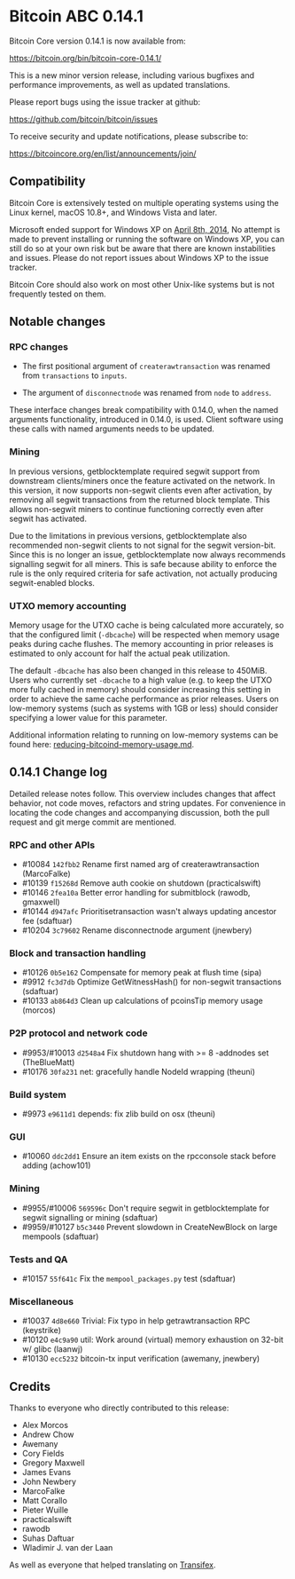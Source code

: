 Bitcoin ABC 0.14.1
==================

Bitcoin Core version 0.14.1 is now available from:

  <https://bitcoin.org/bin/bitcoin-core-0.14.1/>

This is a new minor version release, including various bugfixes and
performance improvements, as well as updated translations.

Please report bugs using the issue tracker at github:

  <https://github.com/bitcoin/bitcoin/issues>

To receive security and update notifications, please subscribe to:

  <https://bitcoincore.org/en/list/announcements/join/>

Compatibility
-------------

Bitcoin Core is extensively tested on multiple operating systems using
the Linux kernel, macOS 10.8+, and Windows Vista and later.

Microsoft ended support for Windows XP on [April 8th, 2014](https://www.microsoft.com/en-us/WindowsForBusiness/end-of-xp-support),
No attempt is made to prevent installing or running the software on Windows XP, you
can still do so at your own risk but be aware that there are known instabilities and issues.
Please do not report issues about Windows XP to the issue tracker.

Bitcoin Core should also work on most other Unix-like systems but is not
frequently tested on them.

Notable changes
---------------

### RPC changes

- The first positional argument of `createrawtransaction` was renamed from
  `transactions` to `inputs`.

- The argument of `disconnectnode` was renamed from `node` to `address`.

These interface changes break compatibility with 0.14.0, when the named
arguments functionality, introduced in 0.14.0, is used. Client software
using these calls with named arguments needs to be updated.

### Mining

In previous versions, getblocktemplate required segwit support from downstream
clients/miners once the feature activated on the network. In this version, it
now supports non-segwit clients even after activation, by removing all segwit
transactions from the returned block template. This allows non-segwit miners to
continue functioning correctly even after segwit has activated.

Due to the limitations in previous versions, getblocktemplate also recommended
non-segwit clients to not signal for the segwit version-bit. Since this is no
longer an issue, getblocktemplate now always recommends signalling segwit for
all miners. This is safe because ability to enforce the rule is the only
required criteria for safe activation, not actually producing segwit-enabled
blocks.

### UTXO memory accounting

Memory usage for the UTXO cache is being calculated more accurately, so that
the configured limit (`-dbcache`) will be respected when memory usage peaks
during cache flushes.  The memory accounting in prior releases is estimated to
only account for half the actual peak utilization.

The default `-dbcache` has also been changed in this release to 450MiB.  Users
who currently set `-dbcache` to a high value (e.g. to keep the UTXO more fully
cached in memory) should consider increasing this setting in order to achieve
the same cache performance as prior releases.  Users on low-memory systems
(such as systems with 1GB or less) should consider specifying a lower value for
this parameter.

Additional information relating to running on low-memory systems can be found
here:
[reducing-bitcoind-memory-usage.md](https://gist.github.com/laanwj/efe29c7661ce9b6620a7).

0.14.1 Change log
-----------------

Detailed release notes follow. This overview includes changes that affect
behavior, not code moves, refactors and string updates. For convenience in locating
the code changes and accompanying discussion, both the pull request and
git merge commit are mentioned.

### RPC and other APIs

- \#10084 `142fbb2` Rename first named arg of createrawtransaction (MarcoFalke)
- \#10139 `f15268d` Remove auth cookie on shutdown (practicalswift)
- \#10146 `2fea10a` Better error handling for submitblock (rawodb, gmaxwell)
- \#10144 `d947afc` Prioritisetransaction wasn't always updating ancestor fee (sdaftuar)
- \#10204 `3c79602` Rename disconnectnode argument (jnewbery)

### Block and transaction handling

- \#10126 `0b5e162` Compensate for memory peak at flush time (sipa)
- \#9912 `fc3d7db` Optimize GetWitnessHash() for non-segwit transactions (sdaftuar)
- \#10133 `ab864d3` Clean up calculations of pcoinsTip memory usage (morcos)

### P2P protocol and network code

- \#9953/#10013 `d2548a4` Fix shutdown hang with >= 8 -addnodes set (TheBlueMatt)
- \#10176 `30fa231` net: gracefully handle NodeId wrapping (theuni)

### Build system

- \#9973 `e9611d1` depends: fix zlib build on osx (theuni)

### GUI

- \#10060 `ddc2dd1` Ensure an item exists on the rpcconsole stack before adding (achow101)

### Mining

- \#9955/#10006 `569596c` Don't require segwit in getblocktemplate for segwit signalling or mining (sdaftuar)
- \#9959/#10127 `b5c3440` Prevent slowdown in CreateNewBlock on large mempools (sdaftuar)

### Tests and QA

- \#10157 `55f641c` Fix the `mempool_packages.py` test (sdaftuar)

### Miscellaneous

- \#10037 `4d8e660` Trivial: Fix typo in help getrawtransaction RPC (keystrike)
- \#10120 `e4c9a90` util: Work around (virtual) memory exhaustion on 32-bit w/ glibc (laanwj)
- \#10130 `ecc5232` bitcoin-tx input verification (awemany, jnewbery)

Credits
-------

Thanks to everyone who directly contributed to this release:

- Alex Morcos
- Andrew Chow
- Awemany
- Cory Fields
- Gregory Maxwell
- James Evans
- John Newbery
- MarcoFalke
- Matt Corallo
- Pieter Wuille
- practicalswift
- rawodb
- Suhas Daftuar
- Wladimir J. van der Laan

As well as everyone that helped translating on [Transifex](https://www.transifex.com/projects/p/bitcoin/).

